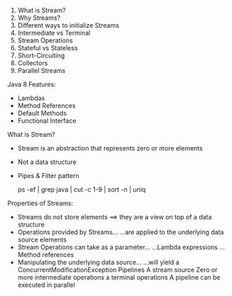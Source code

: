 1) What is Stream?
2) Why Streams?
3) Different ways to initialize Streams
3) Intermediate vs Terminal
4) Stream Operations
5) Stateful vs Stateless
6) Short-Circuiting
7) Collectors
8) Parallel Streams


Java 8 Features:
 - Lambdas
 - Method References
 - Default Methods
 - Functional Interface


What is Stream?
 - Stream is an abstraction that represents zero or more elements
 - Not a data structure
 - Pipes & Filter pattern

    ps -ef | grep java | cut -c 1-9 | sort -n | uniq


Properties of Streams:
 - Streams do not store elements ==> they are a view on top of a data structure
 - Operations provided by Streams... …are applied to the underlying data source elements
 - Stream Operations can take as a parameter…
    …Lambda expressions …Method references
 - Manipulating the underlying data source... …will yield a ConcurrentModificationException
 Pipelines A stream source Zero or more intermediate operations a terminal operations
 A pipeline can be executed in parallel